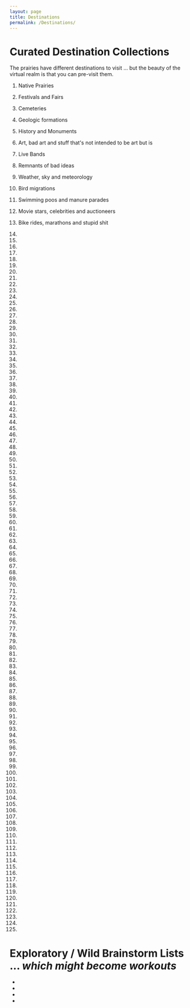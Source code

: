 ```yaml
---
layout: page
title: Destinations
permalink: /Destinations/
---
```




# Curated Destination Collections

The prairies have different destinations to visit ... but the beauty of the virtual realm is that you can pre-visit them.

1) Native Prairies

2) Festivals and Fairs

3) Cemeteries

4) Geologic formations

5) History and Monuments

6) Art, bad art and stuff that's not intended to be art but is

7) Live Bands

8) Remnants of bad ideas

9) Weather, sky and meteorology

10) Bird migrations

11) Swimming poos and manure parades

12) Movie stars, celebrities and auctioneers

13) Bike rides, marathons and stupid shit

14) 

15) 

16) 

17)

18)

19)

20)

21)

22) 

23)

24) 

25)

26)

27)

28)

29)

30)

31)

32) 

33)

34) 

35)

36)

37)

38)

39)

40)

41)

42) 

43)

44) 

45)

46)

47)

48)

49)

50)

51)

52) 

53)

54) 

55)

56)

57)

58)

59)

60)

61)

62) 

63)

64) 

65)

66)

67)

68)

69)

70)

71)

72) 

73)

74) 

75)

76)

77)

78)

79)

80)

81)

82) 

83)

84) 

85)

86)

87)

88)

89)

90)

91)

92) 

93)

94) 

95)

96)

97)

98)

99)

100)

101)

102) 

103)

104) 

105)

106)

107)

108)

109)

110)

111)

112) 

113)

114) 

115)

116)

117)

118)

119)

120)

121)

122)

123)

124)

125)

# Exploratory / Wild Brainstorm Lists ... *which might become workouts*


* 

* 

* 

* 
